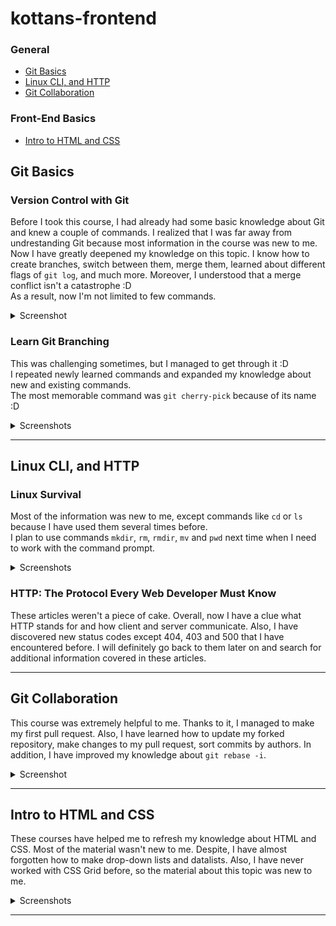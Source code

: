 # kottans-frontend

### General

* [Git Basics](#git-basics)
* [Linux CLI, and HTTP](#linux-cli-and-http)
* [Git Collaboration](#git-collaboration)

### Front-End Basics

* [Intro to HTML and CSS](#intro-to-html-and-css)

## Git Basics

### Version Control with Git

Before I took this course, I had already had some basic knowledge about Git and knew a couple of commands. I realized that I was far away from undrestanding Git because most information in the course was new to me. Now I have greatly deepened my knowledge on this topic. I know how to create branches, switch between them, merge them, learned about different flags of `git log`, and much more. Moreover, I understood that a merge conflict isn't a catastrophe :D  
As a result, now I'm not limited to few commands.

<details>
<summary>Screenshot</summary>

<p>

![screenshot of the course "version control with git"](task_git_basics/version_control_with_git.png)

</p>

</details>

### Learn Git Branching

This was challenging sometimes, but I managed to get through it :D  
I repeated newly learned commands and expanded my knowledge about new and existing commands.  
The most memorable command was `git cherry-pick` because of its name :D
<details>

<summary>Screenshots</summary>

<p>

![screenshot 1 learngitbranching](task_git_basics/learngitbranching_1.png)
![screenshot 2 learngitbranching](task_git_basics/learngitbranching_2.png)

</p>

</details>

---

## Linux CLI, and HTTP

### Linux Survival

Most of the information was new to me, except commands like `cd` or `ls` because I have used them several times before.   
I plan to use commands `mkdir`, `rm`, `rmdir`, `mv` and `pwd` next time when I need to work with the command prompt.

<details>

<summary>Screenshots</summary>

<p>

![screenshot 1 linux survival](task_linux_cli/linux_1.png)
![screenshot 2 linux survival](task_linux_cli/linux_2.png)
![screenshot 3 linux survival](task_linux_cli/linux_3.png)
![screenshot 4 linux survival](task_linux_cli/linux_4.png)

</p>

</details>

### HTTP: The Protocol Every Web Developer Must Know

These articles weren't a piece of cake. Overall, now I have a clue what HTTP stands for and how client and server communicate. Also, I have discovered new status codes except 404, 403 and 500 that I have encountered before. I will definitely go back to them later on and search for additional information covered in these articles.

---

## Git Collaboration

This course was extremely helpful to me. Thanks to it, I managed to make my first pull request. Also, I have learned how to update my forked repository, make changes to my pull request, sort commits by authors. In addition, I have improved my knowledge about `git rebase -i`.

<details>

<summary>Screenshot</summary>

<p>

![screenshot of the course "github and collaboration"](task_git_collaboration/github_and_collaboration.png)

</p>

</details>

---

## Intro to HTML and CSS

These courses have helped me to refresh my knowledge about HTML and CSS. Most of the material wasn't new to me. Despite, I have almost forgotten how to make drop-down lists and datalists. Also, I have never worked with CSS Grid before, so the material about this topic was new to me.

<details>

<summary>Screenshots</summary>

<p>

![screenshot 1 udacity](task_html_css_intro/udacity.png)
![screenshot 2 codecademy learn html](task_html_css_intro/codecademy_html.png)
![screenshot 3 codecademy learn css](task_html_css_intro/codecademy_css.png)

</p>

</details>

---
